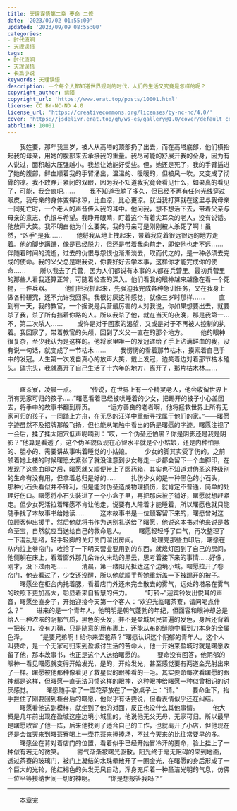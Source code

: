 ```yaml
---
title: 天理误悟第二章 要命 二修
date: '2023/09/02 01:55:00'
updated: '2023/09/09 08:55:00'
categories: 
- 时代流明
- 天理误悟
tags:
- 时代流明
- 天理误悟
- 长篇小说
keywords: 天理误悟
description: 一个每个人都知道世界规则的时代，人们的生活又究竟是怎样的呢？
copyright_author: 紫陌
copyright_url: 'https://www.erat.top/posts/10001.html'
license: CC BY-NC-ND 4.0
license_url: 'https://creativecommons.org/licenses/by-nc-nd/4.0/'
cover: 'https://jsdelivr.erat.top/gh/ws-es/gallery@1.0/cover/default_cover_100.webp'
abbrlink: 10001
---
```

　　<font face="楷体">我姓要，那年我三岁，被人从高塔的顶部扔了出去，而在高塔底部，他们横抬起我的母亲，用她的腹部来去承接我的重量。我尽可能的舒展开我的全身，因为有人说过，面积越大压强越小。我想让她能好受些。但，她还是死了，我的手臂插进了她的腹部，鲜血顺着我的手臂涌出，温温的、暖暖的，但被风一吹，又变成了彻骨的凉。我不敢睁开紧闭的双眼，因为我不知道我究竟会看见什么，如果真的看见了，可能，我会疯吧……</font>
　　<font face="楷体">我不知道我躺了多久，但已经不再有任何光线穿过眼皮，我母亲的身体变得冰凉，比血凉，比心更凉。就当我打算就在这里与我母亲一同死亡时，一个老人的声音传入我的耳中。他问我，想不想活下去，带着父亲与母亲的意志、仇恨与希望。我睁开眼睛，盯着这个有着尖耳朵的老人，没有说话。他放声大笑。我不明白他为什么要笑，我的母亲可是刚刚被人杀死了啊！虽然，“凶手”是我……</font>
　　<font face="楷体">他将我从地上拽起来，带着我向着很远很远的地方走着。他的脚步蹒跚，像是已经脱力，但还是带着我向前走，即使他也走不远……</font>
　　<font face="楷体">伴随着时间的流逝，过去的仇恨与怨恨也渐渐淡去，取而代之的，是一种必须去完成的使命。我的义父总是跟我说，你要好好去学本事，这样你才能完成你的使命……</font>
　　<font face="楷体">所以我去了兵营，因为人们都说有本事的人都在兵营里。最初兵营里的那些人看我还算正常，可随着检查的深入。他们看我的眼神越来越像在看一个死物，一件兵器。</font>
　　<font face="楷体">他们把我抓起来，先强迫我完成各种急训任务，又在我身上做各种研究，还不允许我回家。我很讨厌这种感觉，就像三岁时那样……</font>
　　<font face="楷体">直到有一天，我的教官，一个据说是兵营最厉害的人对我说，你如果想要出去，就要杀了我，杀了所有挡着你路的人。所以我杀了他，就在当天的夜晚，那是我第一…不，第二次杀人……</font>
　　<font face="楷体">或许是对于回家的渴望，又或是对于不再被人控制的执着。我回家了，带着教官的头颅，回到了义父一直在的那个地方。</font>
　　<font face="楷体">他的眼神很复杂，至少我认为是这样的。他将家里唯一的发冠递给了手上沾满鲜血的我，没有说一句话，就变成了一节枯木……</font>
　　<font face="楷体">我愣愣的看着那节枯木，摸索着自己手中的发冠。人生第一次发自真心的放声大笑，戴上发冠，边笑着边对着那节枯木磕头。磕完头，我就离开了自己生活了十六年的地方，离开了，那片枯木林……</font>

---

　　曙茶寮，凌晨一点。
　　“传说，在世界上有一个精灵老人，他会收留世界上所有无家可归的孩子……”曙愿看着已经被哄睡着的少女，把踢开的被子小心盖回去，将手中的故事书翻到扉页。
　　<font face="楷体">“远方善良的老者啊，他将拯救世界上所有无家可归的孩子，一同踏上方舟，在无尽的汪洋中重新寻找属于他们的家。”——曙愿</font>
　　字迹虽然不及招牌那般飞扬，但也能从笔触中看出的确是曙愿的字迹。曙愿注视了一会后，揉了揉太阳穴低声呢喃到：“哎，一个伪圣还怕黑？你是阴影还是我是阴影？”他算是看透了，这个伪圣貌似现在心智水平就是个小姑娘，还是内种怕黑的、胆小的、需要讲故事哄着睡觉的小姑娘。
　　少女的脚其实受了伤的，之前领着她上楼的时候曙愿太紧张了就没注意到少女每走一步都会留下一个血脚印，在发现了这些血印之后，曙愿就又顺便带上了医药箱，其实也不知道对伪圣这种级别的生命有没有用，但拿着总归是好的……
　　扎伤少女的是一种黑色的小石头，那种小石头看似并不锋利，但是能对伪圣造成物理损伤，就肯定不普通，简单的处理好伤口。曙愿将小石头装进了一个小盒子里，再把那床被子铺好，曙愿就想赶紧走。但少女死活拉着曙愿不肯让他走，说要有人陪着才能睡着，所以曙愿也就只能随手找了本故事书给她读……
　　这本故事书是一位顾客留下来的，曙愿曾对这位顾客伸出援手，然后他就将书作为送别礼送给了曙愿，他说这本书对他来说是救命至宝，自然就应当送给自己的救命恩人。
　　曙愿轻轻呼了口气，再次整理了一下混乱思绪，轻手轻脚的关灯关门溜出房间。
　　处理完那些血印后，曙愿在从内拉上卷帘门，收拾了一下明天营业要用到的东西，就熄灯回到了自己的房间，他侧躺在床上，看着窗外那几朵许久未动的黑云，思考着接下来的事情……好像，刚才，没下过雨吧……
　　清晨，第一缕阳光抵达这个边境小城。曙愿拉开了卷帘门，他去看过了，少女还没醒，所以他就顺手帮她重新盖一下被踢开的被子。
　　曙愿坐在柜台内托着腮，看着店门外还未完全散去的雾气，远处的塔吊在雾气的映照下更加高大，彰显着来自智慧的伟力。
　　“叮铃~”迎宾铃发出悦耳的声音，曙愿坐直身子，开始迎接今天第一个客人：“欢迎光临曙茶寮，请问喝点什么？”
　　进来的是一个青年人，他明明是朝气蓬勃的年纪，但面容和眼神却总是给人一种浓浓的阴郁气质，黑色的头发，并不是盈城居民普遍的发色，身后还背着一把长刀，没有刀鞘，只是随意的用布裹上，还能从布的缝隙中看到刀本身的金属色泽。
　　“是要兄弟啊！给你来壶花茶？”曙愿认识这个阴郁的青年人。这个人叫要命，是一个无家可归来到盈城讨生活的苦命人，他一开始来盈城时就是曙愿收留了他，那本故事书，也正是这个人送给曙愿的。
　　要命没有回答，他阴郁的眼神一看见曙愿就变得开始发光，是的，开始发光，甚至感觉要有两道金光射出来了一样。曙愿被他那种像看见了救星似的眼神看的一毛。其实要命每次看曙愿的眼神都是这样，但曙愿一直无法习惯这样的眼神，这种眼神给曙愿一种似曾相识的讨厌感觉。
　　曙愿随手拿了一壶花茶放在了一张桌子上：“请。”
　　要命坐下，抬手拦住了刚要回到柜台后的曙愿，他似乎有话要说，但看表情似乎还在纠结。
　　曙愿看他这副模样，就坐到了他的对面，反正也没什么其他事情。
　　他大概是几年前出现在盈城这座边境小城里的，他说他无父无母，无家可归。所以最早是曙愿收留了他一阵，后来他找到了适合自己的工作，也就离开了小店，但他现在还是会每天来到曙茶寮喝上一壶花茶来捧捧场，不过今天来的比往常要早的多。
　　曙愿坐在背对着店门的位置，看着似乎已经开始冒冷汗的要命，脸上挂上了一种似有若无的微笑。
　　雾气渐渐被曙光驱散。阳光终于毫无阻碍的来到地面，透过茶寮的玻璃门，被门上凝结的水珠晕散开了一圈金光，在曙愿的身后形成了一个巨大的光轮，他红褐色的头发无风自动，浑身充斥着一种圣洁光明的气息，仿佛一位平等接纳世间一切的神明。
　　“你是想报答我吗？”

---

　　本章完
